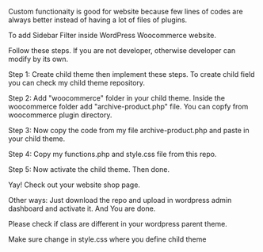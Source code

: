 Custom functionaity is good for website because few lines of codes are always better instead of having a lot of files of plugins. 

To add Sidebar Filter inside WordPress Woocommerce website.

Follow these steps. If you are not developer, otherwise developer can modify by its own. 

Step 1: Create child theme then implement these steps. To create child field you can check my child theme repository. 

Step 2: Add "woocommerce" folder in your child theme. Inside the woocommerce folder add "archive-product.php" file. You can copfy from woocommerce plugin directory. 

Step 3: Now copy the code from my file archive-product.php and paste in your child theme. 

Step 4: Copy my functions.php and style.css file from this repo. 

Step 5: Now activate the child theme. Then done. 

Yay! Check out your website shop page. 


Other ways: Just download the repo and upload in wordpress admin dashboard and activate it. 
And You are done. 

Please check if class are different in your wordpress parent theme. 

Make sure change in style.css where you define child theme
